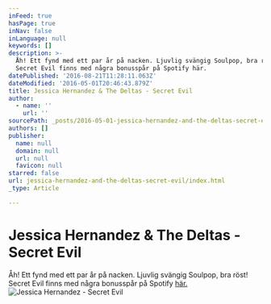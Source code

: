 ```yaml
---
inFeed: true
hasPage: true
inNav: false
inLanguage: null
keywords: []
description: >-
  Åh! Ett fynd med ett par år på nacken. Ljuvlig svängig Soulpop, bra röst!
  Secret Evil finns med några bonusspår på Spotify här.
datePublished: '2016-08-21T11:28:11.063Z'
dateModified: '2016-05-01T20:46:43.879Z'
title: Jessica Hernandez & The Deltas - Secret Evil
author:
  - name: ''
    url: ''
sourcePath: _posts/2016-05-01-jessica-hernandez-and-the-deltas-secret-evil.md
authors: []
publisher:
  name: null
  domain: null
  url: null
  favicon: null
starred: false
url: jessica-hernandez-and-the-deltas-secret-evil/index.html
_type: Article

---
```

# Jessica Hernandez & The Deltas - Secret Evil

Åh! Ett fynd med ett par år på nacken. Ljuvlig svängig Soulpop, bra röst! Secret Evil finns med några bonusspår på Spotify [här.][0]
![Jessica Hernandez - Secret Evil](https://the-grid-user-content.s3-us-west-2.amazonaws.com/bedc8d6b-edc5-46da-a43c-88772c24ec4e.jpg)

[0]: https://open.spotify.com/album/2U2ZVfiDvXRqjvEQ0GRaIM